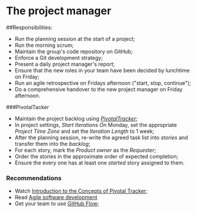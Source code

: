 # The project manager

##Responsibilities:

* Run the planning session at the start of a project;
* Run the morning scrum;
* Maintain the group's code repository on GitHub;
* Enforce a Git development strategy;
* Present a daily project manager's report;
* Ensure that the new roles in your team have been decided by lunchtime on Friday;
* Run an agile retrospective on Fridays afternoon ("start, stop, continue");
* Do a comprehensive handover to the new project manager on Friday afternoon.

###PivotalTacker
* Maintain the project backlog using [*PivotalTracker*](http://www.pivotaltracker.com/);
* In project settings, *Start Iterations On* Monday, set the appropriate *Project Time Zone* and set the *Iteration Length* to 1 week;
* After the planning session, re-write the agreed task list into *stories* and transfer them into the *backlog*;  
* For each story, mark the *Product owner* as the *Requester*;
* Order the stories in the approximate order of expected completion;
* Ensure the every one has at least one *started* story assigned to them.
 
### Recommendations

* Watch [Introduction to the Concepts of Pivotal Tracker](http://youtu.be/bzCZysm5lG8);
* Read [Agile software development](http://en.wikipedia.org/wiki/Agile_software_development)
* Get your team to use [GitHub Flow](http://scottchacon.com/2011/08/31/github-flow.html);

